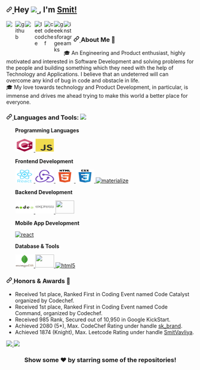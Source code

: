 <!DOCTYPE html>
<html lang="en">
<head>
    <meta charset="UTF-8">
    <meta http-equiv="X-UA-Compatible" content="IE=edge">
    <meta name="viewport" content="width=device-width, initial-scale=1.0">
</head>
<body>
    <article class="markdown-body entry-content container-lg f5" itemprop="text">
        <h2 dir="auto">
            <a id="user-content-hey--im-smit" class="anchor" aria-hidden="true" href="#hey--im-smit">
                <svg class="octicon octicon-link" viewBox="0 0 16 16" version="1.1" width="16" height="16" aria-hidden="true">
                    <path fill-rule="evenodd" d="M7.775 3.275a.75.75 0 001.06 1.06l1.25-1.25a2 2 0 112.83 2.83l-2.5 2.5a2 2 0 01-2.83 0 .75.75 0 00-1.06 1.06 3.5 3.5 0 004.95 0l2.5-2.5a3.5 3.5 0 00-4.95-4.95l-1.25 1.25zm-4.69 9.64a2 2 0 010-2.83l2.5-2.5a2 2 0 012.83 0 .75.75 0 001.06-1.06 3.5 3.5 0 00-4.95 0l-2.5 2.5a3.5 3.5 0 004.95 4.95l1.25-1.25a.75.75 0 00-1.06-1.06l-1.25 1.25a2 2 0 01-2.83 0z"></path>
                </svg>
            </a>Hey <a target="_blank" rel="noopener noreferrer" href="https://github.com/TheDudeThatCode/TheDudeThatCode/blob/master/Assets/Hi.gif">
                <img src="https://github.com/TheDudeThatCode/TheDudeThatCode/raw/master/Assets/Hi.gif" width="29px" style="max-width: 100%;">
            </a>, I'm <a href="https://www.linkedin.com/in/smit-vavliya-300820202/" rel="nofollow">Smit!</a>
        </h2>
        <a href="https://www.linkedin.com/in/smit-vavliya-300820202/" rel="nofollow">
            <img align="left" width="24px" src="https://camo.githubusercontent.com/d659d2bac00c01b42bffbae84bdc121e828b8fecd5b4949ffa2575f5d9e4a371/68747470733a2f2f63646e2e6a7364656c6976722e6e65742f6e706d2f73696d706c652d69636f6e734076332f69636f6e732f6c696e6b6564696e2e737667" data-canonical-src="https://cdn.jsdelivr.net/npm/simple-icons@v3/icons/linkedin.svg" style="max-width: 100%;">
        </a>
        <a href="https://github.com/SmitVavliya" rel="nofollow">
            <img align="left" width="26px" 
src="https://cdn.jsdelivr.net/npm/simple-icons@3.0.1/icons/github.svg" class="w-6 h-6 sm:w-8 sm:h-8 mr-1 sm:mr-4" alt="github" style="max-width: 100%;">
        </a>
        <a href="mailto:srvavliya79@gmail.com">
            <img align="left" width="26px" src="https://camo.githubusercontent.com/c9a89a6426081483aa6cd371bdecae44045961437b349ea97097d476978436f4/68747470733a2f2f63646e2e6a7364656c6976722e6e65742f6e706d2f73696d706c652d69636f6e734076332f69636f6e732f676d61696c2e737667" data-canonical-src="https://cdn.jsdelivr.net/npm/simple-icons@v3/icons/gmail.svg" style="max-width: 100%;">
        </a>
        <a href="https://leetcode.com/SmitVavliya/" rel="nofollow">
            <img align="left" width="26px"
src="https://cdn.jsdelivr.net/npm/simple-icons@3.1.0/icons/leetcode.svg" class="w-6 h-6 sm:w-8 sm:h-8 mr-1 sm:mr-4" alt="leetcode" style="max-width: 100%;">
        </a>
        <a href="https://www.codechef.com/users/sk_brand" rel="nofollow">
            <img align="left" width="26px"
src="https://cdn.jsdelivr.net/npm/simple-icons@3.1.0/icons/codechef.svg" class="w-6 h-6 sm:w-8 sm:h-8 mr-1 sm:mr-4" alt="codechef" style="max-width: 100%;">
        </a>
        <a href="https://auth.geeksforgeeks.org/user/smitvavliya2276/practice/" rel="nofollow">
            <img align="left" width="26px"
src="https://cdn.jsdelivr.net/npm/simple-icons@3.1.0/icons/geeksforgeeks.svg" class="w-6 h-6 sm:w-8 sm:h-8 mr-1 sm:mr-4" alt="geeksforgeeks" style="max-width: 100%;">
        </a>
        <a href="https://www.youtube.com/channel/UCBGOUQHNNtNGcGzVq5rIXjw" rel="nofollow">
            <img align="left" width="26px"
src="https://cdn.jsdelivr.net/npm/simple-icons@3.0.1/icons/instagram.svg" class="w-6 h-6 sm:w-8 sm:h-8 mr-1 sm:mr-4" alt="instagram" style="max-width: 100%;">
        </a>
        <br>
        <h3 dir="auto">
            <a id="user-content-about-me-" class="anchor" aria-hidden="true" href="#about-me-">
            <svg class="octicon octicon-link" viewBox="0 0 16 16" version="1.1" width="16" height="16" aria-hidden="true">
                <path fill-rule="evenodd" d="M7.775 3.275a.75.75 0 001.06 1.06l1.25-1.25a2 2 0 112.83 2.83l-2.5 2.5a2 2 0 01-2.83 0 .75.75 0 00-1.06 1.06 3.5 3.5 0 004.95 0l2.5-2.5a3.5 3.5 0 00-4.95-4.95l-1.25 1.25zm-4.69 9.64a2 2 0 010-2.83l2.5-2.5a2 2 0 012.83 0 .75.75 0 001.06-1.06 3.5 3.5 0 00-4.95 0l-2.5 2.5a3.5 3.5 0 004.95 4.95l1.25-1.25a.75.75 0 00-1.06-1.06l-1.25 1.25a2 2 0 01-2.83 0z"></path>
            </svg>
            </a>About Me <g-emoji class="g-emoji" alias="rocket" fallback-src="https://github.githubassets.com/images/icons/emoji/unicode/1f680.png">🚀</g-emoji>
        </h3>   
        <p dir="auto">
            <g-emoji class="g-emoji" alias="mortar_board" fallback-src="https://github.githubassets.com/images/icons/emoji/unicode/1f393.png">🎓</g-emoji> An Engineering and Product enthusiast, highly motivated and interested in Software Development and solving problems for the people and building something which they need with the help of Technology and Applications. I believe that an undeterred will can overcome any kind of bug in code and obstacle in life.
            <br>
            <g-emoji class="g-emoji" alias="mortar_board" fallback-src="https://github.githubassets.com/images/icons/emoji/unicode/1f393.png">🎓</g-emoji> My love towards technology and Product Development, in particular, is immense and drives me ahead trying to make this world a better place for everyone.
            <br>
        </p>
        <h3 dir="auto"><a id="user-content-languages-and-tools-" class="anchor" aria-hidden="true" href="#languages-and-tools-">
            <svg class="octicon octicon-link" viewBox="0 0 16 16" version="1.1" width="16" height="16" aria-hidden="true">
                <path fill-rule="evenodd" d="M7.775 3.275a.75.75 0 001.06 1.06l1.25-1.25a2 2 0 112.83 2.83l-2.5 2.5a2 2 0 01-2.83 0 .75.75 0 00-1.06 1.06 3.5 3.5 0 004.95 0l2.5-2.5a3.5 3.5 0 00-4.95-4.95l-1.25 1.25zm-4.69 9.64a2 2 0 010-2.83l2.5-2.5a2 2 0 012.83 0 .75.75 0 001.06-1.06 3.5 3.5 0 00-4.95 0l-2.5 2.5a3.5 3.5 0 004.95 4.95l1.25-1.25a.75.75 0 00-1.06-1.06l-1.25 1.25a2 2 0 01-2.83 0z">
                </path>
            </svg>
            </a>Languages and Tools: <a target="_blank" rel="noopener noreferrer" href="https://camo.githubusercontent.com/63371d36886ee658f5a97401f393e1ab1684b2fd3de674b8f5efc7d410b2a3d0/68747470733a2f2f6d656469612e67697068792e636f6d2f6d656469612f57556c706c634d704f43456d5447427442572f67697068792e676966">
            <img src="https://camo.githubusercontent.com/63371d36886ee658f5a97401f393e1ab1684b2fd3de674b8f5efc7d410b2a3d0/68747470733a2f2f6d656469612e67697068792e636f6d2f6d656469612f57556c706c634d704f43456d5447427442572f67697068792e676966" width="30" data-canonical-src="https://media.giphy.com/media/WUlplcMpOCEmTGBtBW/giphy.gif" style="max-width: 100%;">
            </a>
        </h3>
        <ul>
            <p dir="auto"><b>Programming Languages</b></p>
            <a target="_blank" rel="noopener noreferrer" href="https://raw.githubusercontent.com/github/explore/80688e429a7d4ef2fca1e82350fe8e3517d3494d/topics/flutter/flutter.png">
                <img height="35" width="50" class="ml-4 w-8 h-8 sm:w-10 sm:h-10" src="https://raw.githubusercontent.com/devicons/devicon/master/icons/cplusplus/cplusplus-original.svg" alt="cplusplus"/>
            </a>
            <a target="_blank" rel="noopener noreferrer" href="https://raw.githubusercontent.com/github/explore/80688e429a7d4ef2fca1e82350fe8e3517d3494d/topics/flutter/flutter.png">
                <img height="35" width="50" class="ml-4 w-8 h-8 sm:w-10 sm:h-10" src="https://raw.githubusercontent.com/devicons/devicon/master/icons/javascript/javascript-original.svg" alt="cplusplus" style="max-width: 100%;">
            </a>
            <p dir="auto"><b>Frontend Development</b></p>
            <a target="_blank" rel="noopener noreferrer" href="https://raw.githubusercontent.com/github/explore/80688e429a7d4ef2fca1e82350fe8e3517d3494d/topics/flutter/flutter.png">
                <img height="35" width="50" class="ml-4 w-8 h-8 sm:w-10 sm:h-10" src="https://raw.githubusercontent.com/devicons/devicon/master/icons/react/react-original-wordmark.svg" alt="react">
            </a>
            <a target="_blank" rel="noopener noreferrer" href="https://raw.githubusercontent.com/github/explore/80688e429a7d4ef2fca1e82350fe8e3517d3494d/topics/flutter/flutter.png">
                <img height="35" width="50" class="ml-4 w-8 h-8 sm:w-10 sm:h-10" src="https://raw.githubusercontent.com/devicons/devicon/master/icons/redux/redux-original.svg" alt="html5">
            </a>
            <a target="_blank" rel="noopener noreferrer" href="https://raw.githubusercontent.com/github/explore/80688e429a7d4ef2fca1e82350fe8e3517d3494d/topics/flutter/flutter.png">
                <img height="35" width="50" class="ml-4 w-8 h-8 sm:w-10 sm:h-10" src="https://raw.githubusercontent.com/devicons/devicon/master/icons/html5/html5-original-wordmark.svg">
            </a>
            <a target="_blank" rel="noopener noreferrer" href="https://raw.githubusercontent.com/github/explore/80688e429a7d4ef2fca1e82350fe8e3517d3494d/topics/flutter/flutter.png">
                <img height="35" width="50" class="ml-4 w-8 h-8 sm:w-10 sm:h-10" src="https://raw.githubusercontent.com/devicons/devicon/master/icons/css3/css3-original-wordmark.svg" alt="css3">
            </a>
            <a target="_blank" rel="noopener noreferrer" href="https://raw.githubusercontent.com/github/explore/80688e429a7d4ef2fca1e82350fe8e3517d3494d/topics/flutter/flutter.png">
                <img height="35" width="50" class="ml-4 w-8 h-8 sm:w-10 sm:h-10" src="https://raw.githubusercontent.com/prplx/svg-logos/5585531d45d294869c4eaab4d7cf2e9c167710a9/svg/materialize.svg" alt="materialize">
            </a>
            <p dir="auto"><b>Backend Development</b></p>
            <a target="_blank" rel="noopener noreferrer" href="https://raw.githubusercontent.com/github/explore/80688e429a7d4ef2fca1e82350fe8e3517d3494d/topics/flutter/flutter.png">
                <img height="35" width="50" class="ml-4 w-8 h-8 sm:w-10 sm:h-10" src="https://raw.githubusercontent.com/devicons/devicon/master/icons/nodejs/nodejs-original-wordmark.svg" alt="react">
            </a>
            <a target="_blank" rel="noopener noreferrer" href="https://raw.githubusercontent.com/github/explore/80688e429a7d4ef2fca1e82350fe8e3517d3494d/topics/flutter/flutter.png">
                <img height="35" width="50" class="ml-4 w-8 h-8 sm:w-10 sm:h-10" src="https://raw.githubusercontent.com/devicons/devicon/master/icons/express/express-original-wordmark.svg" alt="html5">
            </a>
            <a target="_blank" rel="noopener noreferrer" href="https://raw.githubusercontent.com/github/explore/80688e429a7d4ef2fca1e82350fe8e3517d3494d/topics/flutter/flutter.png">
                <img height="35" width="50" class="ml-4 w-8 h-8 sm:w-10 sm:h-10" src="https://www.vectorlogo.zone/logos/graphql/graphql-icon.svg">
            </a>
            <p dir="auto"><b>Mobile App Development</b></p>
            <a target="_blank" rel="noopener noreferrer" href="https://raw.githubusercontent.com/github/explore/80688e429a7d4ef2fca1e82350fe8e3517d3494d/topics/flutter/flutter.png">
                <img height="35" width="50" class="ml-4 w-8 h-8 sm:w-10 sm:h-10" src="https://reactnative.dev/img/header_logo.svg" alt="react">
            </a>
            <p dir="auto"><b>Database & Tools</b></p>
            <a target="_blank" rel="noopener noreferrer" href="https://raw.githubusercontent.com/github/explore/80688e429a7d4ef2fca1e82350fe8e3517d3494d/topics/flutter/flutter.png">
                <img height="35" width="50" class="ml-4 w-8 h-8 sm:w-10 sm:h-10" src="https://raw.githubusercontent.com/devicons/devicon/master/icons/mongodb/mongodb-original-wordmark.svg" alt="react">
            </a>
            <a target="_blank" rel="noopener noreferrer" href="https://raw.githubusercontent.com/github/explore/80688e429a7d4ef2fca1e82350fe8e3517d3494d/topics/flutter/flutter.png">
                <img height="35" width="50" class="ml-4 w-8 h-8 sm:w-10 sm:h-10" src="https://www.svgrepo.com/show/354202/postman-icon.svg">
            </a>
            <a target="_blank" rel="noopener noreferrer" href="https://raw.githubusercontent.com/github/explore/80688e429a7d4ef2fca1e82350fe8e3517d3494d/topics/flutter/flutter.png">
                <img height="35" width="50" class="ml-4 w-8 h-8 sm:w-10 sm:h-10" src="https://cdn.worldvectorlogo.com/logos/adobe-xd.svg" alt="html5">
            </a>
        </ul>
        <h3 dir="auto">
            <a id="user-content-honors--awards-" class="anchor" aria-hidden="true" href="#honors--awards-">
                <svg class="octicon octicon-link" viewBox="0 0 16 16" version="1.1" width="16" height="16" aria-hidden="true">
                    <path fill-rule="evenodd" d="M7.775 3.275a.75.75 0 001.06 1.06l1.25-1.25a2 2 0 112.83 2.83l-2.5 2.5a2 2 0 01-2.83 0 .75.75 0 00-1.06 1.06 3.5 3.5 0 004.95 0l2.5-2.5a3.5 3.5 0 00-4.95-4.95l-1.25 1.25zm-4.69 9.64a2 2 0 010-2.83l2.5-2.5a2 2 0 012.83 0 .75.75 0 001.06-1.06 3.5 3.5 0 00-4.95 0l-2.5 2.5a3.5 3.5 0 004.95 4.95l1.25-1.25a.75.75 0 00-1.06-1.06l-1.25 1.25a2 2 0 01-2.83 0z"></path>
                </svg>
            </a>Honors &amp; Awards <g-emoji class="g-emoji" alias="medal_sports" fallback-src="https://github.githubassets.com/images/icons/emoji/unicode/1f3c5.png">🏅</g-emoji>
        </h3>
        <ul dir="auto">
            <li>Received 1st place, Ranked First in Coding Event named Code Catalyst organized by Codechef.
            </li>
            <li>Received 1st place, Ranked First in Coding Event named Code Command, organized by Codechef.
            </li>
            <li>Received 985 Rank, Secured out of 10,950 in Google KickStart.
            </li>
            <li>Achieved 2080 (5*), Max. CodeChef Rating under handle <a href="https://www.codechef.com/users/sk_brand">sk_brand</a>.
            </li>
            <li>Achieved 1874 (Knight), Max. Leetcode Rating under handle <a href="https://leetcode.com/SmitVavliya/">SmitVavliya</a>.
            </li>
        </ul>
        <div>
            <a target="_blank" rel="noopener noreferrer" href="#">
                <img class="ml-4 w-8 h-8 sm:w-10 sm:h-10" src="https://github-readme-stats.vercel.app/api/top-langs/?username=SmitVavliya&theme=dark&hide_langs_below=1">
            </a>
            <a target="_blank" rel="noopener noreferrer" href="#">
                <img class="ml-4 w-8 h-8 sm:w-10 sm:h-10" src="https://github-readme-stats.vercel.app/api?username=SmitVavliya&show_icons=true&theme=highcontrast">
            </a>
        </div>
        <div align="center" dir="auto">
            <h3 dir="auto">
                Show some <g-emoji class="g-emoji" alias="heart" fallback-src="https://github.githubassets.com/images/icons/emoji/unicode/2764.png">❤️</g-emoji> by starring some of the repositories!
            </h3>
        </div>
    </article>
</body>
</html>
